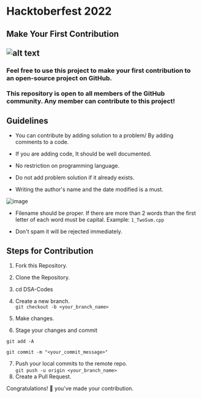 # Hacktoberfest 2022

## Make Your First Contribution <br> <br> ![alt text](https://res.cloudinary.com/practicaldev/image/fetch/s--ds97LCK---/c_imagga_scale,f_auto,fl_progressive,h_420,q_auto,w_1000/https://dev-to-uploads.s3.amazonaws.com/uploads/articles/ymlmr15l83rrjq8natft.jpg)

### Feel free to use this project to make your first contribution to an open-source project on GitHub. <br><br> This repository is open to all members of the GitHub community. Any member can contribute to this project!

## Guidelines

- You can contribute by adding solution to a problem/ By adding comments to a code.

- If you are adding code, It should be well documented.

- No restriction on programming language.

- Do not add problem solution if it already exists.

- Writing the author's name and the date modified is a must.

![image](https://user-images.githubusercontent.com/52785828/195370761-8ea8fe9c-df23-46f3-b253-b2f297ad0e8d.png)


- Filename should be proper. If there are more than 2 words than the first letter of each word must be capital. Example: `1_TwoSum.cpp`

- Don't spam it will be rejected immediately.

## Steps for Contribution
 
1. Fork this Repository. <br>
2. Clone the Repository. <br>
3. cd DSA-Codes
4. Create a new branch. <br>
   `git checkout -b <your_branch_name>`
5. Make changes.

6. Stage your changes and commit

```
git add -A

git commit -m "<your_commit_message>"
```

7. Push your local commits to the remote repo. <br>
   `git push -u origin <your_branch_name>`
8. Create a Pull Request.

Congratulations! 🎉 you've made your contribution.
